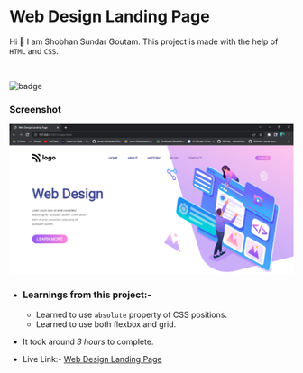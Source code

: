 # Web Design Landing Page

Hi 👋 I am Shobhan Sundar Goutam. This project is made with the help of `HTML` and `CSS`.

<br>

![badge](https://img.shields.io/badge/HTML-CSS-blue)

### Screenshot

![Project-8 Screenshot](./project-8.png)

- ### Learnings from this project:-

  - Learned to use `absolute` property of CSS positions.
  - Learned to use both flexbox and grid.

- It took around _3 hours_ to complete.

- Live Link:- [Web Design Landing Page](https://webdesign-fsjs8.netlify.app/)
